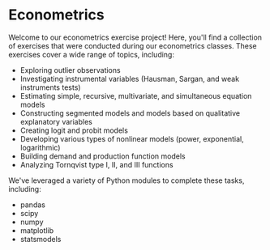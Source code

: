 # Econometrics 

Welcome to our econometrics exercise project! Here, you'll find a collection of exercises that were conducted during our econometrics classes. These exercises cover a wide range of topics, including:

- Exploring outlier observations
- Investigating instrumental variables (Hausman, Sargan, and weak instruments tests)
- Estimating simple, recursive, multivariate, and simultaneous equation models
- Constructing segmented models and models based on qualitative explanatory variables
- Creating logit and probit models
- Developing various types of nonlinear models (power, exponential, logarithmic)
- Building demand and production function models
- Analyzing Tornqvist type I, II, and III functions

We've leveraged a variety of Python modules to complete these tasks, including:

- pandas
- scipy
- numpy
- matplotlib
- statsmodels


